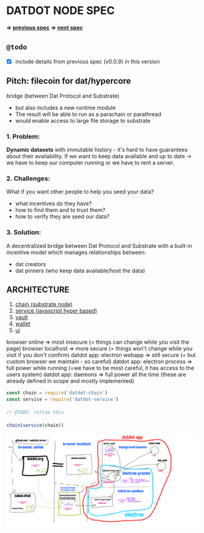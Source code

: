 # DATDOT NODE SPEC

**=> [previous spec](../v0.0.9-datdotArchitectureMerger@2021.10.15_2021.11.03/)**
**=> [next spec](../v0.1.1-datdot_merged_architecture@2022.01.18/)**

## `@todo`
* [x] include details from previous spec (v0.0.9) in this version

## Pitch: filecoin for dat/hypercore
bridge (between Dat Protocol and Substrate)
* but also includes a new runtime module
* The result will be able to run as a parachain or parathread
* would enable access to large file storage to substrate

### 1. Problem:
**Dynamic datasets** with immutable history - it's hard to have guarantees about their availability.
If we want to keep data available and up to date -> we have to keep our computer running or we have to rent a server.

### 2. Challenges:
What if you want other people to help you seed your data?
- what incentives do they have?
- how to find them and to trust them?
- how to verify they are seed our data?

### 3. Solution:
A decentralized bridge between Dat Protocol and Substrate with a built-in incentive model which manages relationships between:
- dat creators
- dat pinners (who keep data available/host the data)


## ARCHITECTURE
1. [chain (substrate node)](./chain/README.md)
2. [service (javascript hyper based)](./service/README.md)
3. [vault](./vault/README.md)
4. [wallet](./wallet/README.md)
5. [ui](./ui/README.md)

browser online => most insecure (= things can change while you visit the page)
browser localhost => more secure (= things won't change while you visit if you don't confirm)
datdot app: electron webapp => still secure (= but custom browser we maintain - so careful)
datdot app: electron process => full power while running (=we have to be most careful, it has access to the users system)
datdot app: daemons => full power all the time (these are already defined in scope and mostly implemented)

```js
const chain = require('datdot-chain')
const service = require('datdot-service')

// @TODO: refine this

chain(service(chain))
```

![architecture-diagram](./architecture-diagram.png)

